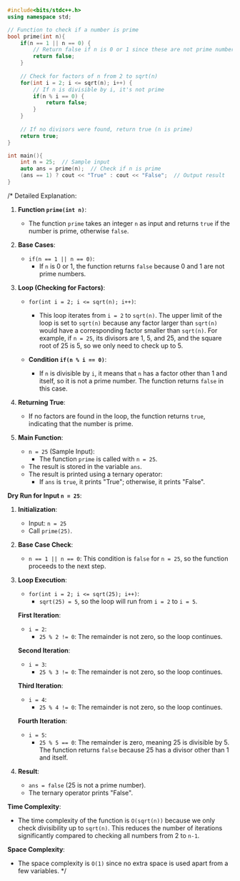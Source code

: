 
```cpp
#include<bits/stdc++.h>
using namespace std;

// Function to check if a number is prime
bool prime(int n){
    if(n == 1 || n == 0) {
        // Return false if n is 0 or 1 since these are not prime numbers
        return false;
    }
    
    // Check for factors of n from 2 to sqrt(n)
    for(int i = 2; i <= sqrt(n); i++) {
        // If n is divisible by i, it's not prime
        if(n % i == 0) {
            return false;
        }
    }
    
    // If no divisors were found, return true (n is prime)
    return true;
}

int main(){
    int n = 25;  // Sample input
    auto ans = prime(n);  // Check if n is prime
    (ans == 1) ? cout << "True" : cout << "False";  // Output result
}
```
/*
Detailed Explanation:

1. **Function `prime(int n)`**:
    - The function `prime` takes an integer `n` as input and returns `true` if the number is prime, otherwise `false`.

2. **Base Cases**:
    - `if(n == 1 || n == 0)`: 
        - If `n` is 0 or 1, the function returns `false` because 0 and 1 are not prime numbers.
    
3. **Loop (Checking for Factors)**:
    - `for(int i = 2; i <= sqrt(n); i++)`: 
        - This loop iterates from `i = 2` to `sqrt(n)`. The upper limit of the loop is set to `sqrt(n)` because any factor larger than `sqrt(n)` would have a corresponding factor smaller than `sqrt(n)`. For example, if `n = 25`, its divisors are 1, 5, and 25, and the square root of 25 is 5, so we only need to check up to 5.
        
    - **Condition `if(n % i == 0)`**:
        - If `n` is divisible by `i`, it means that `n` has a factor other than 1 and itself, so it is not a prime number. The function returns `false` in this case.

4. **Returning True**:
    - If no factors are found in the loop, the function returns `true`, indicating that the number is prime.

5. **Main Function**:
    - `n = 25` (Sample Input): 
        - The function `prime` is called with `n = 25`.
    - The result is stored in the variable `ans`.
    - The result is printed using a ternary operator: 
        - If `ans` is `true`, it prints "True"; otherwise, it prints "False".

**Dry Run for Input `n = 25`**:

1. **Initialization**:
    - Input: `n = 25`
    - Call `prime(25)`.

2. **Base Case Check**:
    - `n == 1 || n == 0`: This condition is `false` for `n = 25`, so the function proceeds to the next step.

3. **Loop Execution**:
    - `for(int i = 2; i <= sqrt(25); i++)`: 
        - `sqrt(25) = 5`, so the loop will run from `i = 2` to `i = 5`.
    
    **First Iteration**:
    - `i = 2`:
        - `25 % 2 != 0`: The remainder is not zero, so the loop continues.
    
    **Second Iteration**:
    - `i = 3`:
        - `25 % 3 != 0`: The remainder is not zero, so the loop continues.

    **Third Iteration**:
    - `i = 4`:
        - `25 % 4 != 0`: The remainder is not zero, so the loop continues.
    
    **Fourth Iteration**:
    - `i = 5`:
        - `25 % 5 == 0`: The remainder is zero, meaning 25 is divisible by 5. The function returns `false` because 25 has a divisor other than 1 and itself.

4. **Result**:
    - `ans = false` (25 is not a prime number).
    - The ternary operator prints "False".

**Time Complexity**:
- The time complexity of the function is `O(sqrt(n))` because we only check divisibility up to `sqrt(n)`. This reduces the number of iterations significantly compared to checking all numbers from 2 to `n-1`.

**Space Complexity**:
- The space complexity is `O(1)` since no extra space is used apart from a few variables.
*/ 
